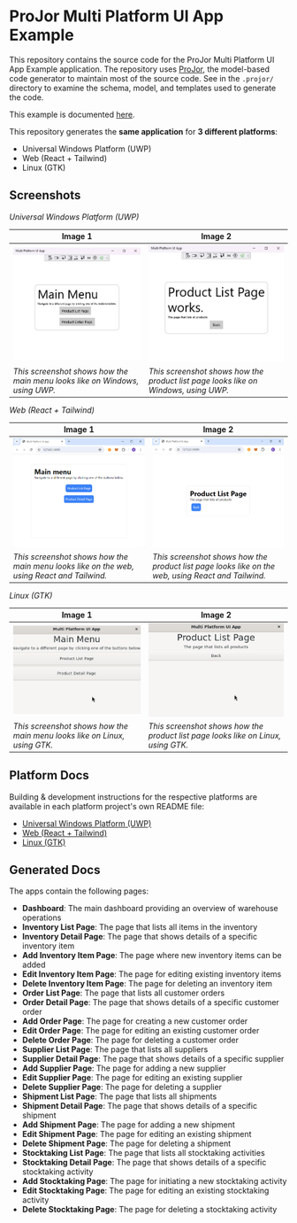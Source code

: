 # ProJor Multi Platform UI App Example

This repository contains the source code for the ProJor Multi Platform UI App Example application. The repository uses [ProJor](https://docs.siocode.hu/projor), the model-based code generator to maintain most of the source code. See in the `.projor/` directory to examine the schema, model, and templates used to generate the code.

This example is documented [here](https://docs.siocode.hu/projor/full-examples/multi-platform-ui.html).

This repository generates the **same application** for **3 different platforms**:

* Universal Windows Platform (UWP)
* Web (React + Tailwind)
* Linux (GTK)

## Screenshots

_Universal Windows Platform (UWP)_

| Image 1 | Image 2 |
| --- | --- |
| ![Main menu on UWP](screenshots/uwp-mainmenu.png) | ![Product List Page on UWP](screenshots/uwp-productlistpage.png) |
| _This screenshot shows how the main menu looks like on Windows, using UWP._ | _This screenshot shows how the product list page looks like on Windows, using UWP._ |

_Web (React + Tailwind)_

| Image 1 | Image 2 |
| --- | --- |
| ![Main menu on Web](screenshots/web-mainmenu.png) | ![Product List Page on Web](screenshots/web-productlistpage.png) |
| _This screenshot shows how the main menu looks like on the web, using React and Tailwind._ |  _This screenshot shows how the product list page looks like on the web, using React and Tailwind._ |

_Linux (GTK)_

| Image 1 | Image 2 |
| --- | --- |
| ![Main menu on Linux](screenshots/gtk-mainmenu.png) | ![Product List Page on Linux](screenshots/gtk-productlistpage.png) |
| _This screenshot shows how the main menu looks like on Linux, using GTK._ |  _This screenshot shows how the product list page looks like on Linux, using GTK._ |

## Platform Docs

Building & development instructions for the respective platforms are available in each platform project's own README file:

* [Universal Windows Platform (UWP)](windows-uwp/README.md)
* [Web (React + Tailwind)](web-react/README.md)
* [Linux (GTK)](linux-gtk/README.md)

## Generated Docs

The apps contain the following pages:

* **Dashboard**: The main dashboard providing an overview of warehouse operations
* **Inventory List Page**: The page that lists all items in the inventory
* **Inventory Detail Page**: The page that shows details of a specific inventory item
* **Add Inventory Item Page**: The page where new inventory items can be added
* **Edit Inventory Item Page**: The page for editing existing inventory items
* **Delete Inventory Item Page**: The page for deleting an inventory item
* **Order List Page**: The page that lists all customer orders
* **Order Detail Page**: The page that shows details of a specific customer order
* **Add Order Page**: The page for creating a new customer order
* **Edit Order Page**: The page for editing an existing customer order
* **Delete Order Page**: The page for deleting a customer order
* **Supplier List Page**: The page that lists all suppliers
* **Supplier Detail Page**: The page that shows details of a specific supplier
* **Add Supplier Page**: The page for adding a new supplier
* **Edit Supplier Page**: The page for editing an existing supplier
* **Delete Supplier Page**: The page for deleting a supplier
* **Shipment List Page**: The page that lists all shipments
* **Shipment Detail Page**: The page that shows details of a specific shipment
* **Add Shipment Page**: The page for adding a new shipment
* **Edit Shipment Page**: The page for editing an existing shipment
* **Delete Shipment Page**: The page for deleting a shipment
* **Stocktaking List Page**: The page that lists all stocktaking activities
* **Stocktaking Detail Page**: The page that shows details of a specific stocktaking activity
* **Add Stocktaking Page**: The page for initiating a new stocktaking activity
* **Edit Stocktaking Page**: The page for editing an existing stocktaking activity
* **Delete Stocktaking Page**: The page for deleting a stocktaking activity
